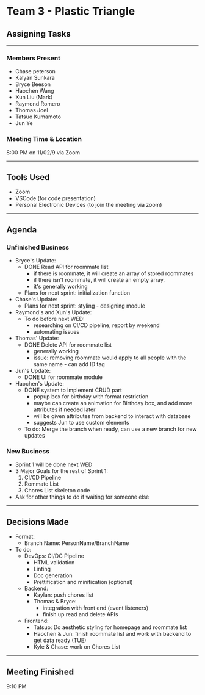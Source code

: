 # Team 3 - Plastic Triangle

## Assigning Tasks

---

### Members Present

- Chase peterson
- Kalyan Sunkara
- Bryce Beeson
- Haochen Wang
- Xun Liu (Mark)
- Raymond Romero
- Thomas Joel
- Tatsuo Kumamoto
- Jun Ye

### Meeting Time & Location

8:00 PM on 11/02/9 via Zoom

---

## Tools Used

- Zoom
- VSCode (for code presentation)
- Personal Electronic Devices (to join the meeting via zoom)

---

## Agenda

### Unfinished Business

- Bryce's Update:
  - DONE Read API for roommate list
    - if there is roommate, it will create an array of stored roommates
    - if there isn't roommate, it will create an empty array.
    - it's generally working
  - Plans for next sprint: initialization function
- Chase's Update:
  - Plans for next sprint: styling - designing module
- Raymond's and Xun's Update:
  - To do before next WED:
    - researching on CI/CD pipeline, report by weekend
    - automating issues
- Thomas' Update:
  - DONE Delete API for roommate list
    - generally working
    - issue: removing roommate would apply to all people with the same name - can add ID tag
- Jun's Update:
  - DONE UI for roommate module
- Haochen's Update:
  - DONE system to implement CRUD part
    - popup box for birthday with format restriction
    - maybe can create an animation for Birthday box, and add more attributes if needed later
    - will be given attributes from backend to interact with database
    - suggests Jun to use custom elements
  - To do: Merge the branch when ready, can use a new branch for new updates

### New Business

- Sprint 1 will be done next WED
- 3 Major Goals for the rest of Sprint 1:
  1. CI/CD Pipeline
  2. Rommate List
  3. Chores List skeleton code
- Ask for other things to do if waiting for someone else

---

## Decisions Made

- Format:
  - Branch Name: PersonName/BranchName
- To do:
  - DevOps: CI/DC Pipeline
    - HTML validation
    - Linting
    - Doc generation
    - Prettification and minification (optional)
  - Backend:
    - Kaylan: push chores list
    - Thomas & Bryce:
      - integration with front end (event listeners)
      - finish up read and delete APIs
  - Frontend:
    - Tatsuo: Do aesthetic styling for homepage and roommate list
    - Haochen & Jun: finish roommate list and work with backend to get data ready (TUE)
    - Kyle & Chase: work on Chores List

---

## Meeting Finished

9:10 PM
